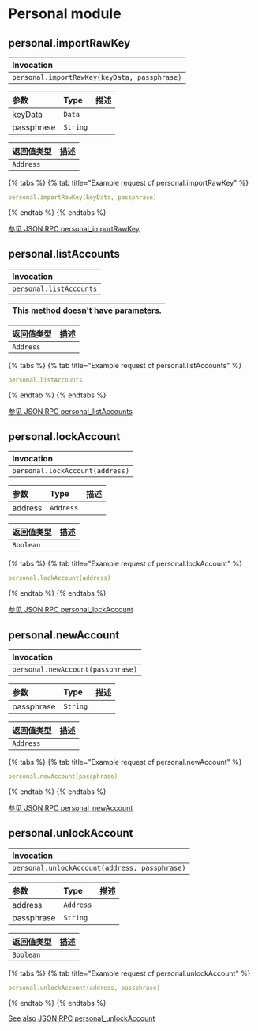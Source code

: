 # Personal module

## personal.importRawKey

| Invocation |
| :--- |
| `personal.importRawKey(keyData, passphrase)` |

| 参数 | Type | 描述 |
| :--- | :--- | :--- |
| keyData | `Data` |  |
| passphrase | `String` |  |

| 返回值类型 | 描述 |
| :--- | :--- |
| `Address` |  |

{% tabs %}
{% tab title="Example request of personal.importRawKey" %}
```yaml
personal.importRawKey(keyData, passphrase)
```
{% endtab %}
{% endtabs %}

[参见 JSON RPC personal\_importRawKey](https://docs.nethermind.io/nethermind/ethereum-client/json-rpc/personal#personal_importrawkey)

## personal.listAccounts

| Invocation |
| :--- |
| `personal.listAccounts` |

| This method doesn't have parameters. |
| :--- |


| 返回值类型 | 描述 |
| :--- | :--- |
| `Address` |  |

{% tabs %}
{% tab title="Example request of personal.listAccounts" %}
```yaml
personal.listAccounts
```
{% endtab %}
{% endtabs %}

[参见 JSON RPC personal\_listAccounts](https://docs.nethermind.io/nethermind/ethereum-client/json-rpc/personal#personal_listaccounts)

## personal.lockAccount

| Invocation |
| :--- |
| `personal.lockAccount(address)` |

| 参数 | Type | 描述 |
| :--- | :--- | :--- |
| address | `Address` |  |

| 返回值类型 | 描述 |
| :--- | :--- |
| `Boolean` |  |

{% tabs %}
{% tab title="Example request of personal.lockAccount" %}
```yaml
personal.lockAccount(address)
```
{% endtab %}
{% endtabs %}

[参见 JSON RPC personal\_lockAccount](https://docs.nethermind.io/nethermind/ethereum-client/json-rpc/personal#personal_lockaccount)

## personal.newAccount

| Invocation |
| :--- |
| `personal.newAccount(passphrase)` |

| 参数 | Type | 描述 |
| :--- | :--- | :--- |
| passphrase | `String` |  |

| 返回值类型 | 描述 |
| :--- | :--- |
| `Address` |  |

{% tabs %}
{% tab title="Example request of personal.newAccount" %}
```yaml
personal.newAccount(passphrase)
```
{% endtab %}
{% endtabs %}

[参见 JSON RPC personal\_newAccount](https://docs.nethermind.io/nethermind/ethereum-client/json-rpc/personal#personal_newaccount)

## personal.unlockAccount

| Invocation |
| :--- |
| `personal.unlockAccount(address, passphrase)` |

| 参数 | Type | 描述 |
| :--- | :--- | :--- |
| address | `Address` |  |
| passphrase | `String` |  |

| 返回值类型 | 描述 |
| :--- | :--- |
| `Boolean` |  |

{% tabs %}
{% tab title="Example request of personal.unlockAccount" %}
```yaml
personal.unlockAccount(address, passphrase)
```
{% endtab %}
{% endtabs %}

[See also JSON RPC personal\_unlockAccount](https://docs.nethermind.io/nethermind/ethereum-client/json-rpc/personal#personal_unlockaccount)

